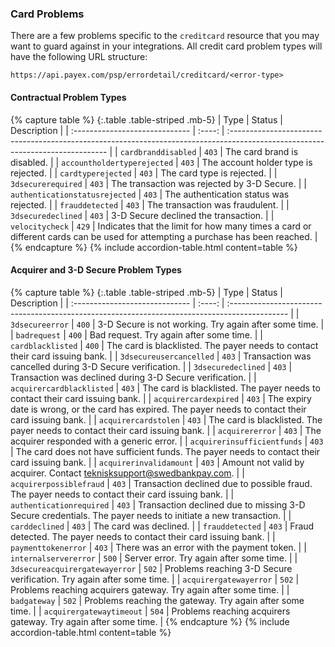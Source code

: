 ### Card Problems

There are a few problems specific to the `creditcard` resource that you may want
to guard against in your integrations. All credit card problem types will have
the following URL structure:

`https://api.payex.com/psp/errordetail/creditcard/<error-type>`

#### Contractual Problem Types

{% capture table %}
{:.table .table-striped .mb-5}
| Type                           | Status | Description                                                                                                                    |
| :----------------------------- | :----: | :----------------------------------------------------------------------------------------------------------------------------- |
| `cardbranddisabled`            | `403`  | The card brand is disabled.                                                                                                    |
| `accountholdertyperejected`    | `403`  | The account holder type is rejected.                                                                                           |
| `cardtyperejected`             | `403`  | The card type is rejected.                                                                                                     |
| `3dsecurerequired`             | `403`  | The transaction was rejected by 3-D Secure.                                                                                    |
| `authenticationstatusrejected` | `403`  | The authentication status was rejected.                                                                                        |
| `frauddetected`                | `403`  | The transaction was fraudulent.                                                                                                |
| `3dsecuredeclined`             | `403`  | 3-D Secure declined the transaction.                                                                                           |
| `velocitycheck`                | `429`  | Indicates that the limit for how  many times a card or different cards can be used for attempting a purchase has been reached. |
{% endcapture %}
{% include accordion-table.html content=table %}

#### Acquirer and 3-D Secure Problem Types

{% capture table %}
{:.table .table-striped .mb-5}
| Type                           | Status | Description                                                                                   |
| :----------------------------- | :----: | :-------------------------------------------------------------------------------------------- |
| `3dsecureerror`                | `400`  | 3-D Secure is not working. Try again after some time.                                              |
| `badrequest`                   | `400`  | Bad request. Try again after some time.                                                        |
| `cardblacklisted`              | `400`  | The card is blacklisted. The payer needs to contact their card issuing bank.                            |
| `3dsecureusercancelled`        | `403`  | Transaction was cancelled during 3-D Secure verification.                                        |
| `3dsecuredeclined`             | `403`  | Transaction was declined during 3-D Secure verification.                                         |
| `acquirercardblacklisted`      | `403`  | The card is blacklisted. The payer needs to contact their card issuing bank.                            |
| `acquirercardexpired`          | `403`  | The expiry date is wrong, or the card has expired. The payer needs to contact their card issuing bank.   |
| `acquirercardstolen`           | `403`  | The card is blacklisted. The payer needs to contact their card issuing bank.                            |
| `acquirererror`                | `403`  | The acquirer responded with a generic error.                                                  |
| `acquirerinsufficientfunds`    | `403`  | The card does not have sufficient funds. The payer needs to contact their card issuing bank.        |
| `acquirerinvalidamount`        | `403`  | Amount not valid by acquirer. Contact teknisksupport@swedbankpay.com.                                   |
| `acquirerpossiblefraud`        | `403`  | Transaction declined due to possible fraud. The payer needs to contact their card issuing bank. |
| `authenticationrequired`       | `403`  | Transaction declined due to missing 3-D Secure credentials. The payer needs to initiate a new transaction.                         |
| `carddeclined`                 | `403`  | The card was declined.                  |
| `frauddetected`                | `403`  | Fraud detected. The payer needs to contact their card issuing bank.                             |
| `paymenttokenerror`            | `403`  | There was an error with the payment token.                                                    |
| `internalservererror`          | `500`  | Server error. Try again after some time.                                                       |
| `3dsecureacquirergatewayerror` | `502`  | Problems reaching 3-D Secure verification. Try again after some time.                           |
| `acquirergatewayerror`         | `502`  | Problems reaching acquirers gateway. Try again after some time.                                |
| `badgateway`                   | `502`  | Problems reaching the gateway. Try again after some time.                                |
| `acquirergatewaytimeout`       | `504`  | Problems reaching acquirers gateway. Try again after some time.                                |
{% endcapture %}
{% include accordion-table.html content=table %}

